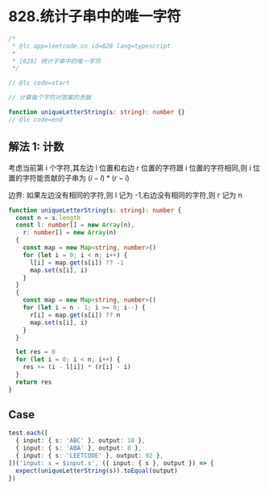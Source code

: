 # 828.统计子串中的唯一字符

```ts
/*
 * @lc app=leetcode.cn id=828 lang=typescript
 *
 * [828] 统计子串中的唯一字符
 */

// @lc code=start

// 计算每个字符对答案的贡献

function uniqueLetterString(s: string): number {}
// @lc code=end
```

## 解法 1: 计数

考虑当前第 i 个字符,其左边 l 位置和右边 r 位置的字符跟 i 位置的字符相同,则 i 位置的字符能贡献的子串为 $(i-l)*(r-i)$

边界: 如果左边没有相同的字符,则 l 记为 -1,右边没有相同的字符,则 r 记为 n

```ts
function uniqueLetterString(s: string): number {
  const n = s.length
  const l: number[] = new Array(n),
    r: number[] = new Array(n)
  {
    const map = new Map<string, number>()
    for (let i = 0; i < n; i++) {
      l[i] = map.get(s[i]) ?? -1
      map.set(s[i], i)
    }
  }
  {
    const map = new Map<string, number>()
    for (let i = n - 1; i >= 0; i--) {
      r[i] = map.get(s[i]) ?? n
      map.set(s[i], i)
    }
  }

  let res = 0
  for (let i = 0; i < n; i++) {
    res += (i - l[i]) * (r[i] - i)
  }
  return res
}
```

## Case

```ts
test.each([
  { input: { s: 'ABC' }, output: 10 },
  { input: { s: 'ABA' }, output: 8 },
  { input: { s: 'LEETCODE' }, output: 92 },
])('input: s = $input.s', ({ input: { s }, output }) => {
  expect(uniqueLetterString(s)).toEqual(output)
})
```
